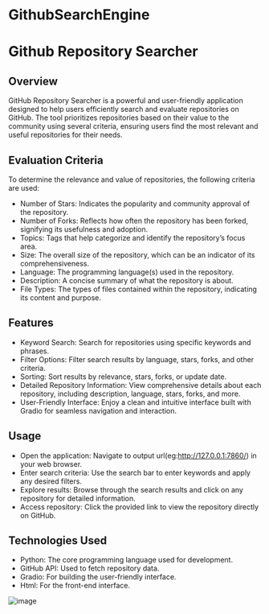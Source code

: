 # GithubSearchEngine

# Github Repository Searcher

## Overview

GitHub Repository Searcher is a powerful and user-friendly application designed to help users efficiently search and evaluate repositories on GitHub. The tool prioritizes repositories based on their value to the community using several criteria, ensuring users find the most relevant and useful repositories for their needs.

## Evaluation Criteria

To determine the relevance and value of repositories, the following criteria are used:

- Number of Stars: Indicates the popularity and community approval of the repository.
- Number of Forks: Reflects how often the repository has been forked, signifying its usefulness and adoption.
- Topics: Tags that help categorize and identify the repository’s focus area.
- Size: The overall size of the repository, which can be an indicator of its comprehensiveness.
- Language: The programming language(s) used in the repository.
- Description: A concise summary of what the repository is about.
- File Types: The types of files contained within the repository, indicating its content and purpose.

## Features

- Keyword Search: Search for repositories using specific keywords and phrases.
- Filter Options: Filter search results by language, stars, forks, and other criteria.
- Sorting: Sort results by relevance, stars, forks, or update date.
- Detailed Repository Information: View comprehensive details about each repository, including description, language, stars, forks, and more.
- User-Friendly Interface: Enjoy a clean and intuitive interface built with Gradio for seamless navigation and interaction.

## Usage

- Open the application: Navigate to output url(eg:http://127.0.0.1:7860/) in your web browser. 
- Enter search criteria: Use the search bar to enter keywords and apply any desired filters.
- Explore results: Browse through the search results and click on any repository for detailed information.
- Access repository: Click the provided link to view the repository directly on GitHub.

## Technologies Used

- Python: The core programming language used for development.
- GitHub API: Used to fetch repository data.
- Gradio: For building the user-friendly interface.
- Html: For the front-end interface.

![image](https://user-images.githubusercontent.com/41435417/193451998-8d1b0c5f-425e-4a93-9069-2381b41dcb68.png)

